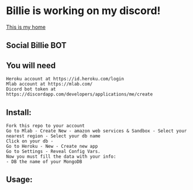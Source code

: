# Billie is working on my discord!
[This is my home](https://discord.gg/r7pqSAE)

## Social Billie BOT

## You will need
```
Heroku account at https://id.heroku.com/login
Mlab account at https://mlab.com/
Dicord bot token at https://discordapp.com/developers/applications/me/create
```
## Install:
```
Fork this repo to your account
Go to Mlab - Create New - amazon web services & Sandbox - Select your nearest region - Select your db name
Click on your db - 
Go to Heroku - New - Create new app
Go to Settings - Reveal Config Vars.
Now you must fill the data with your info:
- DB the name of your MongoDB 

```
## Usage:
```
```
